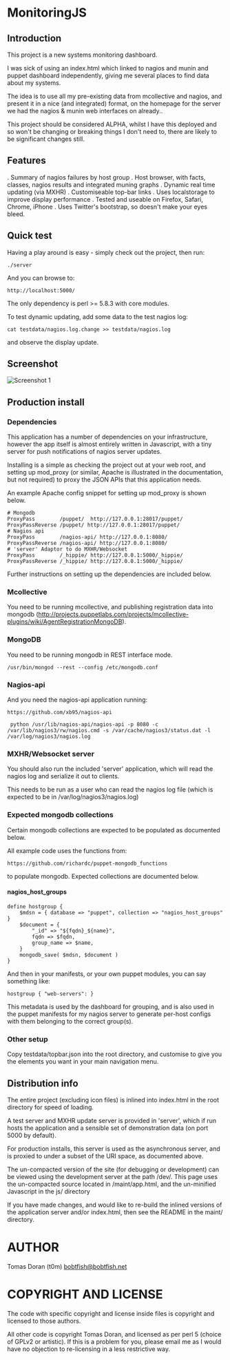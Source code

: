 # MonitoringJS

## Introduction

This project is a new systems monitoring dashboard.

I was sick of using an index.html which linked to nagios and munin
and puppet dashboard independently, giving me several places to
find data about my systems.

The idea is to use all my pre-existing data from mcollective and nagios,
and present it in a nice (and integrated) format, on the homepage for the
server we had the nagios & munin web interfaces on already..

This project should be considered ALPHA, whilst I have this deployed
and so won't be changing or breaking things I don't need
to, there are likely to be significant changes still.

## Features

   . Summary of nagios failures by host group
   . Host browser, with facts, classes, nagios results and integrated
     muning graphs
   . Dynamic real time updating (via MXHR)
   . Customiseable top-bar links
   . Uses localstorage to improve display performance
   . Tested and useable on Firefox, Safari, Chrome, iPhone
   . Uses Twitter's bootstrap, so doesn't make your eyes bleed.

## Quick test

Having a play around is easy - simply check out the project, then run:

    ./server

And you can browse to:

    http://localhost:5000/

The only dependency is perl >= 5.8.3 with core modules.

To test dynamic updating, add some data to the test nagios log:

    cat testdata/nagios.log.change >> testdata/nagios.log

and observe the display update.

## Screenshot

![Screenshot 1](http://bobtfish.github.com/MonitoringJS/screenshot_1.png "Screenshot 1")

## Production install

### Dependencies

This application has a number of dependencies on your infrastructure, however the app itself
is almost entirely written in Javascript, with a tiny server for push notifications
of nagios server updates.

Installing is a simple as checking the project out at your web root, and setting up mod_proxy (or similar,
Apache is illustrated in the documentation, but not required) to proxy the JSON APIs that this application needs.

An example Apache config snippet for setting up mod_proxy is shown below.

    # Mongodb
    ProxyPass        /puppet/  http://127.0.0.1:28017/puppet/
    ProxyPassReverse /puppet/ http://127.0.0.1:28017/puppet/
    # Nagios api
    ProxyPass        /nagios-api/ http://127.0.0.1:8080/
    ProxyPassReverse /nagios-api/ http://127.0.0.1:8080/
    # 'server' Adaptor to do MXHR/Websocket
    ProxyPass        /_hippie/ http://127.0.0.1:5000/_hippie/
    ProxyPassReverse /_hippie/ http://127.0.0.1:5000/_hippie/

Further instructions on setting up the dependencies are included below.

### Mcollective

You need to be running mcollective, and publishing registration data into
mongodb (http://projects.puppetlabs.com/projects/mcollective-plugins/wiki/AgentRegistrationMongoDB).

### MongoDB

You need to be running mongodb in REST interface mode.

    /usr/bin/mongod --rest --config /etc/mongodb.conf

### Nagios-api

And you need the nagios-api application running:

    https://github.com/xb95/nagios-api

     python /usr/lib/nagios-api/nagios-api -p 8080 -c /var/lib/nagios3/rw/nagios.cmd -s /var/cache/nagios3/status.dat -l /var/log/nagios3/nagios.log

### MXHR/Websocket server

You should also run the included 'server' application, which will read the
nagios log and serialize it out to clients.

This needs to be run as a user who can read the nagios log file (which is expected to be in /var/log/nagios3/nagios.log)

### Expected mongodb collections

Certain mongodb collections are expected to be populated as documented below.

All example code uses the functions from:

    https://github.com/richardc/puppet-mongodb_functions

to populate mongodb. Expected collections are documented below.

#### nagios_host_groups

    define hostgroup {
        $mdsn = { database => "puppet", collection => "nagios_host_groups" }
        $document = {
            "_id" => "${fqdn}_${name}",
            fqdn => $fqdn,
            group_name => $name,
        }
        mongodb_save( $mdsn, $document )
    }

And then in your manifests, or your own puppet modules, you can say something like:

    hostgroup { "web-servers": }

This metadata is used by the dashboard for grouping, and is also used in the puppet manifests for my nagios
server to generate per-host configs with them belonging to the correct group(s).

### Other setup

Copy testdata/topbar.json into the root directory, and customise to give you the elements you want in your
main navigation menu.

## Distribution info

The entire project (excluding icon files) is inlined into index.html
in the root directory for speed of loading.

A test server and MXHR update server is provided in 'server', which if run
hosts the application and a sensible set of demonstration data (on port
5000 by default).

For production installs, this server is used as the asynchronous server, and is
proxied to under a subset of the URI space, as documented above.

The un-compacted version of the site (for debugging or development) can be viewed
using the development server at the path /dev/. This page uses the un-compacted
source located in /maint/app.html, and the un-minified Javascript in the js/ directory

If you have made changes, and would like to re-build the inlined versions of the
application server and/or index.html, then see the README in the maint/
directory.

# AUTHOR

Tomas Doran (t0m) <bobtfish@bobtfish.net>

# COPYRIGHT AND LICENSE

The code with specific copyright and license inside files is copyright
and licensed to those authors.

All other code is copyright Tomas Doran, and licensed as per perl 5
(choice of GPLv2 or artistic). If this is a problem for you, please email
me as I would have no objection to re-licensing in a less restrictive way.

